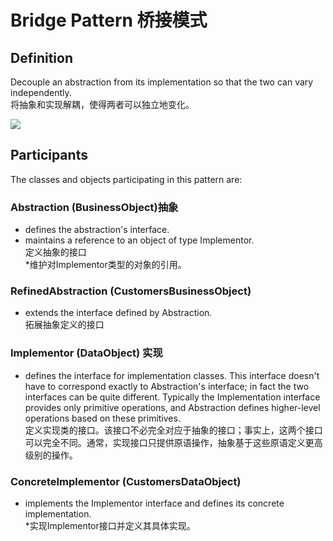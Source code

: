 
# Bridge Pattern 桥接模式
## Definition

Decouple an abstraction from its implementation so that the two can vary independently.
<br>将抽象和实现解耦，使得两者可以独立地变化。

![](https://github.com/QianMo/Unity-Design-Pattern/blob/master/UML_Picture/bridge.gif)


## Participants

The classes and objects participating in this pattern are:

### Abstraction   (BusinessObject)抽象
* defines the abstraction's interface.
* maintains a reference to an object of type Implementor.
<br>定义抽象的接口
<br>*维护对Implementor类型的对象的引用。
### RefinedAbstraction   (CustomersBusinessObject)
* extends the interface defined by Abstraction.
<br>拓展抽象定义的接口 
### Implementor   (DataObject) 实现
* defines the interface for implementation classes. This interface doesn't have to correspond exactly to Abstraction's interface; in fact the two interfaces can be quite different. Typically the Implementation interface provides only primitive operations, and Abstraction defines higher-level operations based on these primitives.
<br>定义实现类的接口。该接口不必完全对应于抽象的接口；事实上，这两个接口可以完全不同。通常，实现接口只提供原语操作，抽象基于这些原语定义更高级别的操作。
### ConcreteImplementor   (CustomersDataObject)
* implements the Implementor interface and defines its concrete implementation.
<br>*实现Implementor接口并定义其具体实现。
